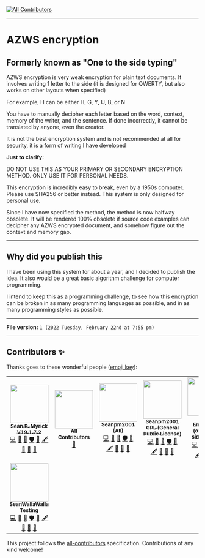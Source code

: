 
<!-- ALL-CONTRIBUTORS-BADGE:START - Do not remove or modify this section -->
[![All Contributors](https://img.shields.io/badge/all_contributors-8-orange.svg?style=flat-square)](#contributors-)
<!-- ALL-CONTRIBUTORS-BADGE:END -->
***

# AZWS encryption

## Formerly known as "One to the side typing"

AZWS encryption is very weak encryption for plain text documents. It involves writing 1 letter to the side (it is designed for QWERTY, but also works on other layouts when specified)

For example, H can be either H, G, Y, U, B, or N

You have to manually decipher each letter based on the word, context, memory of the writer, and the sentence. If done incorrectly, it cannot be translated by anyone, even the creator.

It is not the best encryption system and is not recommended at all for security, it is a form of writing I have developed

**Just to clarify:**

DO NOT USE THIS AS YOUR PRIMARY OR SECONDARY ENCRYPTION METHOD. ONLY USE IT FOR PERSONAL NEEDS.

This encryption is incredibly easy to break, even by a 1950s computer. Please use SHA256 or better instead. This system is only designed for personal use.

Since I have now specified the method, the method is now halfway obsolete. It will be rendered 100% obsolete if source code examples can decipher any AZWS encrypted document, and somehow figure out the context and memory gap.

***

## Why did you publish this

I have been using this system for about a year, and I decided to publish the idea. It also would be a great basic algorithm challenge for computer programming.

I intend to keep this as a programming challenge, to see how this encryption can be broken in as many programming languages as possible, and in as many programming styles as possible.

***

**File version:** `1 (2022 Tuesday, February 22nd at 7:55 pm)`

***

## Contributors ✨

Thanks goes to these wonderful people ([emoji key](https://allcontributors.org/docs/en/emoji-key)):

<!-- ALL-CONTRIBUTORS-LIST:START - Do not remove or modify this section -->
<!-- prettier-ignore-start -->
<!-- markdownlint-disable -->
<table>
  <tr>
    <td align="center"><a href="https://gist.github.com/seanpm2001/7e40a0e13c066a57577d8200b1afc6a3"><img src="https://avatars.githubusercontent.com/u/65933340?v=4?s=100" width="100px;" alt=""/><br /><sub><b>Sean P. Myrick V19.1.7.2</b></sub></a><br /><a href="https://github.com/seanpm2001/AZWS_Encryption/commits?author=seanpm2001" title="Code">💻</a> <a href="https://github.com/seanpm2001/AZWS_Encryption/commits?author=seanpm2001" title="Documentation">📖</a> <a href="#projectManagement-seanpm2001" title="Project Management">📆</a> <a href="#security-seanpm2001" title="Security">🛡️</a> <a href="#data-seanpm2001" title="Data">🔣</a> <a href="#content-seanpm2001" title="Content">🖋</a> <a href="#design-seanpm2001" title="Design">🎨</a> <a href="#maintenance-seanpm2001" title="Maintenance">🚧</a> <a href="#ideas-seanpm2001" title="Ideas, Planning, & Feedback">🤔</a></td>
    <td align="center"><a href="https://allcontributors.org"><img src="https://avatars.githubusercontent.com/u/46410174?v=4?s=100" width="100px;" alt=""/><br /><sub><b>All Contributors</b></sub></a><br /><a href="https://github.com/seanpm2001/AZWS_Encryption/commits?author=all-contributors" title="Documentation">📖</a></td>
    <td align="center"><a href="https://github.com/seanpm2001/"><img src="https://avatars.githubusercontent.com/u/71843643?v=4?s=100" width="100px;" alt=""/><br /><sub><b>Seanpm2001 (All)</b></sub></a><br /><a href="https://github.com/seanpm2001/AZWS_Encryption/commits?author=seanpm2001-all" title="Code">💻</a> <a href="https://github.com/seanpm2001/AZWS_Encryption/commits?author=seanpm2001-all" title="Documentation">📖</a> <a href="#projectManagement-seanpm2001-all" title="Project Management">📆</a> <a href="#security-seanpm2001-all" title="Security">🛡️</a> <a href="#data-seanpm2001-all" title="Data">🔣</a> <a href="#content-seanpm2001-all" title="Content">🖋</a> <a href="#design-seanpm2001-all" title="Design">🎨</a> <a href="#maintenance-seanpm2001-all" title="Maintenance">🚧</a> <a href="#ideas-seanpm2001-all" title="Ideas, Planning, & Feedback">🤔</a></td>
    <td align="center"><a href="https://github.com/Seanpm2001-GPL"><img src="https://avatars.githubusercontent.com/u/86742875?v=4?s=100" width="100px;" alt=""/><br /><sub><b>Seanpm2001 GPL (General Public License)</b></sub></a><br /><a href="https://github.com/seanpm2001/AZWS_Encryption/commits?author=seanpm2001-GPL" title="Code">💻</a> <a href="https://github.com/seanpm2001/AZWS_Encryption/commits?author=seanpm2001-GPL" title="Documentation">📖</a> <a href="#projectManagement-seanpm2001-GPL" title="Project Management">📆</a> <a href="#security-seanpm2001-GPL" title="Security">🛡️</a> <a href="#data-seanpm2001-GPL" title="Data">🔣</a> <a href="#content-seanpm2001-GPL" title="Content">🖋</a> <a href="#design-seanpm2001-GPL" title="Design">🎨</a> <a href="#maintenance-seanpm2001-GPL" title="Maintenance">🚧</a> <a href="#ideas-seanpm2001-GPL" title="Ideas, Planning, & Feedback">🤔</a></td>
    <td align="center"><a href="https://github.com/AZWS-Encryption"><img src="https://avatars.githubusercontent.com/u/103292604?v=4?s=100" width="100px;" alt=""/><br /><sub><b>AZWS Encryption (one to the side typing)</b></sub></a><br /><a href="https://github.com/seanpm2001/AZWS_Encryption/commits?author=AZWS-Encryption" title="Code">💻</a> <a href="https://github.com/seanpm2001/AZWS_Encryption/commits?author=AZWS-Encryption" title="Documentation">📖</a> <a href="#projectManagement-AZWS-Encryption" title="Project Management">📆</a> <a href="#security-AZWS-Encryption" title="Security">🛡️</a> <a href="#data-AZWS-Encryption" title="Data">🔣</a> <a href="#content-AZWS-Encryption" title="Content">🖋</a> <a href="#design-AZWS-Encryption" title="Design">🎨</a> <a href="#maintenance-AZWS-Encryption" title="Maintenance">🚧</a> <a href="#ideas-AZWS-Encryption" title="Ideas, Planning, & Feedback">🤔</a></td>
    <td align="center"><a href="https://github.com/seanpm2001/PhD_In_PHP"><img src="https://avatars.githubusercontent.com/u/83985869?v=4?s=100" width="100px;" alt=""/><br /><sub><b>Seanpm2001 EDU</b></sub></a><br /><a href="https://github.com/seanpm2001/AZWS_Encryption/commits?author=seanpm2001-education" title="Code">💻</a> <a href="https://github.com/seanpm2001/AZWS_Encryption/commits?author=seanpm2001-education" title="Documentation">📖</a> <a href="#projectManagement-seanpm2001-education" title="Project Management">📆</a> <a href="#security-seanpm2001-education" title="Security">🛡️</a> <a href="#data-seanpm2001-education" title="Data">🔣</a> <a href="#content-seanpm2001-education" title="Content">🖋</a> <a href="#design-seanpm2001-education" title="Design">🎨</a> <a href="#maintenance-seanpm2001-education" title="Maintenance">🚧</a> <a href="#ideas-seanpm2001-education" title="Ideas, Planning, & Feedback">🤔</a></td>
    <td align="center"><a href="https://github.com/seanwallawalla-testing"><img src="https://avatars.githubusercontent.com/u/85586105?v=4?s=100" width="100px;" alt=""/><br /><sub><b>Seanpm2001 Testing</b></sub></a><br /><a href="https://github.com/seanpm2001/AZWS_Encryption/commits?author=seanpm2001-testing" title="Code">💻</a> <a href="https://github.com/seanpm2001/AZWS_Encryption/commits?author=seanpm2001-testing" title="Documentation">📖</a> <a href="#projectManagement-seanpm2001-testing" title="Project Management">📆</a> <a href="#security-seanpm2001-testing" title="Security">🛡️</a> <a href="#data-seanpm2001-testing" title="Data">🔣</a> <a href="#content-seanpm2001-testing" title="Content">🖋</a> <a href="#design-seanpm2001-testing" title="Design">🎨</a> <a href="#maintenance-seanpm2001-testing" title="Maintenance">🚧</a> <a href="#ideas-seanpm2001-testing" title="Ideas, Planning, & Feedback">🤔</a></td>
  </tr>
  <tr>
    <td align="center"><a href="https://github.com/seanpm2001/"><img src="https://avatars.githubusercontent.com/u/71898262?v=4?s=100" width="100px;" alt=""/><br /><sub><b>SeanWallaWalla Testing</b></sub></a><br /><a href="https://github.com/seanpm2001/AZWS_Encryption/commits?author=seanwallawalla-testing" title="Code">💻</a> <a href="https://github.com/seanpm2001/AZWS_Encryption/commits?author=seanwallawalla-testing" title="Documentation">📖</a> <a href="#projectManagement-seanwallawalla-testing" title="Project Management">📆</a> <a href="#security-seanwallawalla-testing" title="Security">🛡️</a> <a href="#data-seanwallawalla-testing" title="Data">🔣</a> <a href="#content-seanwallawalla-testing" title="Content">🖋</a> <a href="#design-seanwallawalla-testing" title="Design">🎨</a> <a href="#maintenance-seanwallawalla-testing" title="Maintenance">🚧</a> <a href="#ideas-seanwallawalla-testing" title="Ideas, Planning, & Feedback">🤔</a></td>
  </tr>
</table>

<!-- markdownlint-restore -->
<!-- prettier-ignore-end -->

<!-- ALL-CONTRIBUTORS-LIST:END -->

This project follows the [all-contributors](https://github.com/all-contributors/all-contributors) specification. Contributions of any kind welcome!
